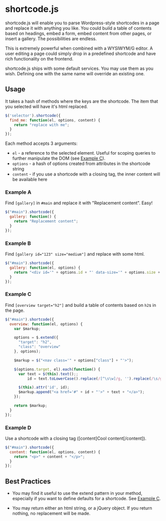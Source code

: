 # shortcode.js

shortcode.js will enable you to parse Wordpress-style shortcodes in a page and replace it with anything you like. You could build a table of contents based on headings, embed a form, embed content from other pages, or insert a gallery. The possibilities are endless.

This is extremely powerful when combined with a WYSIWYM/G editor. A user editing a page could simply drop in a predefined shortcode and have rich functionality on the frontend.

shortcode.js ships with some default services. You may use them as you wish. Defining one with the same name will override an existing one.

## Usage

It takes a hash of methods where the keys are the shortcode. The item that you selected will have it's html replaced.

``` javascript
$('selector').shortcode({
  find_me: function(el, options, content) {
    return "replace with me";
  }
});
```

Each method accepts 3 arguments:

  * `el` - a reference to the selected element. Useful for scoping queries to further manipulate the DOM (see [Example C](#example-c)).
  * `options` - a hash of options created from attributes in the shortcode string
  * `content` - if you use a shortcode with a closing tag, the inner content will be available here

### Example A

Find `[gallery]` in `#main` and replace it with "Replacement content". Easy!

``` javascript
$("#main").shortcode({
  gallery: function() {
    return "Replacement content";
  }
});
```

### Example B

Find `[gallery id="123" size="medium"]` and replace with some html.

``` javascript
$("#main").shortcode({
  gallery: function(el, options) {
    return "<div id='" + options.id + "' data-size='" + options.size + "'></div>";
  }
});
```

### Example C

Find `[overview target="h2"]` and build a table of contents based on `h2`s in the page.

``` javascript
$("#main").shortcode({
  overview: function(el, options) {
    var $markup;

    options = $.extend({
      "target": "h2",
      "class": "overview"
    }, options);

    $markup = $("<nav class='" + options["class"] + "'>");

    $(options.target, el).each(function() {
      var text = $(this).text();;
          id = text.toLowerCase().replace(/[^\s\w]/g, '').replace(/\s/g, '-');

      $(this).attr('id', id);
      $markup.append("<a href='#" + id + "'>" + text + "</a>");
    });

    return $markup;
  }
});
```

### Example D

Use a shortcode with a closing tag ([content]Cool content[/content]).

``` javascript
$("#main").shortcode({
  content: function(el, options, content) {
    return "<p>" + content + "</p>";
  }
});
```

## Best Practices

  * You may find it useful to use the extend pattern in your method, especially if you want to define defaults for a shortcode. See [Example C](#example-c).

  * You may return either an html string, or a jQuery object. If you return nothing, no replacement will be made.